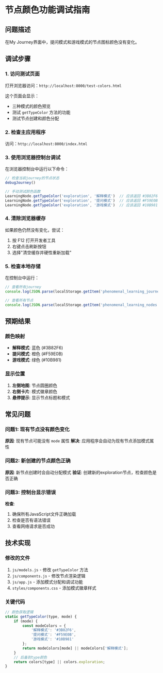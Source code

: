 # 节点颜色功能调试指南

## 问题描述
在My Journey界面中，提问模式和游戏模式的节点图标颜色没有变化。

## 调试步骤

### 1. 访问测试页面
打开浏览器访问：`http://localhost:8000/test-colors.html`

这个页面会显示：
- 三种模式的颜色预览
- 测试 `getTypeColor` 方法的功能
- 测试节点创建和颜色分配

### 2. 检查主应用程序
访问：`http://localhost:8000/index.html`

### 3. 使用浏览器控制台调试

在浏览器控制台中运行以下命令：

```javascript
// 检查当前journey的节点状态
debugJourney()

// 手动测试颜色函数
LearningNode.getTypeColor('exploration', '解释模式')  // 应该返回 #3B82F6
LearningNode.getTypeColor('exploration', '提问模式')  // 应该返回 #F59E0B
LearningNode.getTypeColor('exploration', '游戏模式')  // 应该返回 #10B981
```

### 4. 清除浏览器缓存
如果颜色仍然没有变化，尝试：
1. 按 F12 打开开发者工具
2. 右键点击刷新按钮
3. 选择"清空缓存并硬性重新加载"

### 5. 检查本地存储
在控制台中运行：
```javascript
// 查看所有journey
console.log(JSON.parse(localStorage.getItem('phenomenal_learning_journeys')))

// 查看所有节点
console.log(JSON.parse(localStorage.getItem('phenomenal_learning_nodes')))
```

## 预期结果

### 颜色映射
- **解释模式**: 蓝色 (#3B82F6)
- **提问模式**: 橙色 (#F59E0B)  
- **游戏模式**: 绿色 (#10B981)

### 显示位置
1. **左侧地图**: 节点圆圈颜色
2. **右侧卡片**: 模式徽章颜色
3. **悬停提示**: 显示节点标题和模式

## 常见问题

### 问题1: 现有节点没有颜色变化
**原因**: 现有节点可能没有 `mode` 属性
**解决**: 应用程序会自动为现有节点添加模式属性

### 问题2: 新创建的节点颜色正确
**原因**: 新节点创建时会自动分配模式
**验证**: 创建新的exploration节点，检查颜色是否正确

### 问题3: 控制台显示错误
**检查**: 
1. 确保所有JavaScript文件正确加载
2. 检查是否有语法错误
3. 查看网络请求是否成功

## 技术实现

### 修改的文件
1. `js/models.js` - 修改 `getTypeColor` 方法
2. `js/components.js` - 修改节点渲染逻辑
3. `js/app.js` - 添加模式分配和调试功能
4. `styles/components.css` - 添加模式徽章样式

### 关键代码
```javascript
// 颜色获取逻辑
static getTypeColor(type, mode) {
    if (mode) {
        const modeColors = {
            '解释模式': '#3B82F6',
            '提问模式': '#F59E0B', 
            '游戏模式': '#10B981'
        };
        return modeColors[mode] || modeColors['解释模式'];
    }
    // 后备到type颜色
    return colors[type] || colors.exploration;
}
``` 